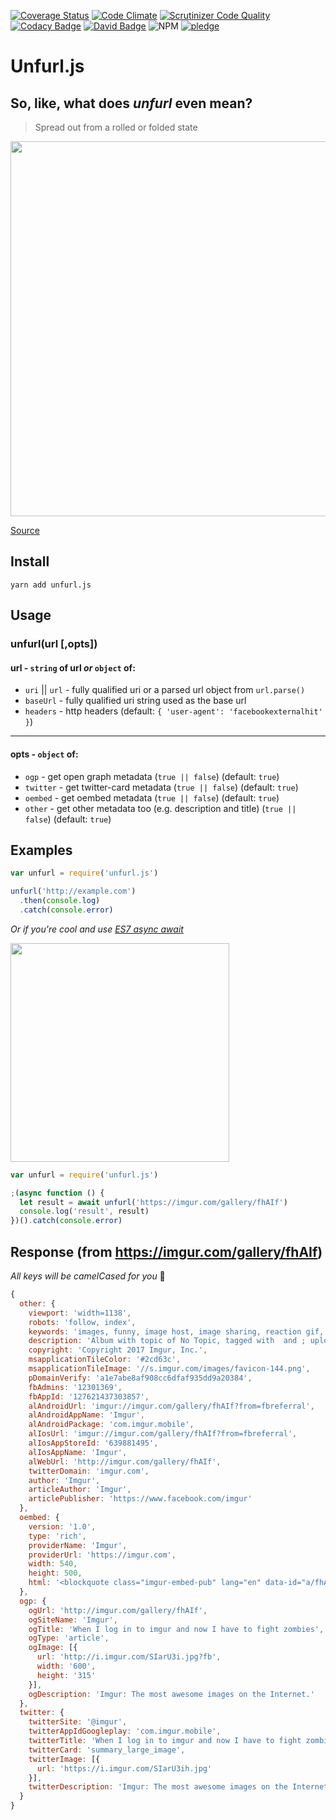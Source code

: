 [![Coverage Status](https://coveralls.io/repos/github/jacktuck/unfurl/badge.svg?branch=master)](https://coveralls.io/github/jacktuck/unfurl?branch=master)
[![Code Climate](https://img.shields.io/codeclimate/github/jacktuck/unfurl.svg?style=flat-square)](https://codeclimate.com/github/jacktuck/unfurl)
[![Scrutinizer Code Quality](https://img.shields.io/scrutinizer/g/jacktuck/unfurl.svg?style=flat-square)](https://scrutinizer-ci.com/g/jacktuck/unfurl/?branch=master)
[![Codacy Badge](https://img.shields.io/codacy/grade/dc49062a0a024ac2baf4e4311ec5a599.svg?style=flat-square)](https://www.codacy.com/app/jacktuck/unfurl)
[![David Badge](https://img.shields.io/david/jacktuck/unfurl.svg?style=flat-square)](https://david-dm.org/jacktuck/unfurl)
![NPM](https://img.shields.io/npm/v/unfurl.js.svg?style=flat-square)
[![pledge](https://img.shields.io/badge/community-pledge-ff69b4.svg)](https://github.com/jacktuck/unfurl/blob/master/code-of-conduct.md)


# Unfurl.js

## So, like, what does _unfurl_ even mean?
>Spread out from a rolled or folded state

<img width="600" src="https://cdn-images-1.medium.com/max/1600/1*QOMaDLcO8rExD0ctBV3BWg.png">

[Source](https://medium.com/slack-developer-blog/everything-you-ever-wanted-to-know-about-unfurling-but-were-afraid-to-ask-or-how-to-make-your-e64b4bb9254)

## Install

`yarn add unfurl.js`

## Usage

### unfurl(url [,opts])

#### url - `string` of url _or_ `object` of:
- `uri` || `url` - fully qualified uri or a parsed url object from `url.parse()`
- `baseUrl` - fully qualified uri string used as the base url
- `headers` - http headers (default: `{ 'user-agent': 'facebookexternalhit' }`)

---

#### opts - `object` of:
* `ogp` - get open graph metadata (`true || false`) (default: `true`)
* `twitter` - get twitter-card metadata (`true || false`)  (default: `true`)
* `oembed` - get oembed metadata (`true || false`) (default: `true`)
* `other` - get other metadata too (e.g. description and title) (`true || false`) (default: `true`)

## Examples
```js
var unfurl = require('unfurl.js')

unfurl('http://example.com')
  .then(console.log)
  .catch(console.error)
```

_Or if you're cool and use [ES7 async await](https://jakearchibald.com/2014/es7-async-functions/)_

<img src="https://media.giphy.com/media/MqxZxTlvcY5BS/giphy.gif" width="350">

```js
var unfurl = require('unfurl.js')

;(async function () {
  let result = await unfurl('https://imgur.com/gallery/fhAIf')
  console.log('result', result)
})().catch(console.error)
```

## Response (from https://imgur.com/gallery/fhAIf)

_All keys will be camelCased for you_ 🐫 

```js
{
  other: {
    viewport: 'width=1138',
    robots: 'follow, index',
    keywords: 'images, funny, image host, image sharing, reaction gif, viral images, current events, cute, visual storytelling, gif',
    description: 'Album with topic of No Topic, tagged with  and ; uploaded by kikiistgeil. When I log in to imgur and now I have to fight zombies',
    copyright: 'Copyright 2017 Imgur, Inc.',
    msapplicationTileColor: '#2cd63c',
    msapplicationTileImage: '//s.imgur.com/images/favicon-144.png',
    pDomainVerify: 'a1e7abe8af908cc6dfaf935dd9a20384',
    fbAdmins: '12301369',
    fbAppId: '127621437303857',
    alAndroidUrl: 'imgur://imgur.com/gallery/fhAIf?from=fbreferral',
    alAndroidAppName: 'Imgur',
    alAndroidPackage: 'com.imgur.mobile',
    alIosUrl: 'imgur://imgur.com/gallery/fhAIf?from=fbreferral',
    alIosAppStoreId: '639881495',
    alIosAppName: 'Imgur',
    alWebUrl: 'http://imgur.com/gallery/fhAIf',
    twitterDomain: 'imgur.com',
    author: 'Imgur',
    articleAuthor: 'Imgur',
    articlePublisher: 'https://www.facebook.com/imgur'
  },
  oembed: {
    version: '1.0',
    type: 'rich',
    providerName: 'Imgur',
    providerUrl: 'https://imgur.com',
    width: 540,
    height: 500,
    html: '<blockquote class="imgur-embed-pub" lang="en" data-id="a/fhAIf"><a href="http://imgur.com/a/fhAIf">When I log in to imgur and now I have to fight zombies</a></blockquote><script async src="//s.imgur.com/min/embed.js" charset="utf-8"></script>'
  },
  ogp: {
    ogUrl: 'http://imgur.com/gallery/fhAIf',
    ogSiteName: 'Imgur',
    ogTitle: 'When I log in to imgur and now I have to fight zombies',
    ogType: 'article',
    ogImage: [{
      url: 'http://i.imgur.com/SIarU3i.jpg?fb',
      width: '600',
      height: '315'
    }],
    ogDescription: 'Imgur: The most awesome images on the Internet.'
  },
  twitter: {
    twitterSite: '@imgur',
    twitterAppIdGoogleplay: 'com.imgur.mobile',
    twitterTitle: 'When I log in to imgur and now I have to fight zombies',
    twitterCard: 'summary_large_image',
    twitterImage: [{
      url: 'https://i.imgur.com/SIarU3ih.jpg'
    }],
    twitterDescription: 'Imgur: The most awesome images on the Internet.'
  }
}
```
